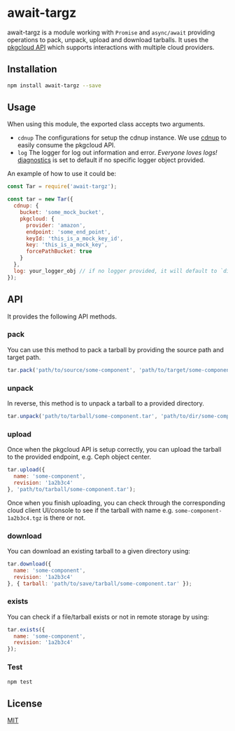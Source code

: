 # await-targz

await-targz is a module working with `Promise` and `async/await` providing operations to pack, unpack, upload and download tarballs. It uses the [pkgcloud API](https://github.com/pkgcloud/pkgcloud) which supports interactions with multiple cloud providers.

## Installation

```sh
npm install await-targz --save
```

## Usage

When using this module, the exported class accepts two arguments.
  - `cdnup` The configurations for setup the cdnup instance. We use [cdnup](https://github.com/warehouseai/cdnup) to easily consume the pkgcloud API.
  - `log` The logger for log out information and error. _Everyone loves logs!_ [diagnostics](https://github.com/bigpipe/diagnostics) is set to default if no specific logger object provided.

An example of how to use it could be:

```js
const Tar = require('await-targz');

const tar = new Tar({
  cdnup: {
    bucket: 'some_mock_bucket',
    pkgcloud: {
      provider: 'amazon',
      endpoint: 'some_end_point',
      keyId: 'this_is_a_mock_key_id',
      key: 'this_is_a_mock_key',
      forcePathBucket: true
    }
  },
  log: your_logger_obj // if no logger provided, it will default to `diagnostics`
});
```

## API

It provides the following API methods.

### pack

You can use this method to pack a tarball by providing the source path and target path.

```js
tar.pack('path/to/source/some-component', 'path/to/target/some-component.tar');
```

### unpack

In reverse, this method is to unpack a tarball to a provided directory.

```js
tar.unpack('path/to/tarball/some-component.tar', 'path/to/dir/some-component');
```
### upload

Once when the pkgcloud API is setup correctly, you can upload the tarball to the provided endpoint, e.g. Ceph object center.

```js
tar.upload({
  name: 'some-component',
  revision: '1a2b3c4'
}, 'path/to/tarball/some-component.tar');
```

Once when you finish uploading, you can check through the corresponding cloud client UI/console to see if the tarball with name e.g. `some-component-1a2b3c4.tgz` is there or not.

### download

You can download an existing tarball to a given directory using:

```js
tar.download({
  name: 'some-component',
  revision: '1a2b3c4'
}, { tarball: 'path/to/save/tarball/some-component.tar' });
```

### exists

You can check if a file/tarball exists or not in remote storage by using:

```js
tar.exists({
  name: 'some-component',
  revision: '1a2b3c4'
});
```

### Test

```js
npm test
```

## License

[MIT](LICENSE.md)

